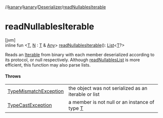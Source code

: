 //[kanary](../../../index.md)/[kanary](../index.md)/[Deserializer](index.md)/[readNullablesIterable](read-nullables-iterable.md)

# readNullablesIterable

[jvm]\
inline fun &lt;[T](read-nullables-iterable.md), [N](read-nullables-iterable.md) : [T](read-nullables-iterable.md) &amp; [Any](https://kotlinlang.org/api/latest/jvm/stdlib/kotlin/-any/index.html)&gt; [readNullablesIterable](read-nullables-iterable.md)(): [List](https://kotlinlang.org/api/latest/jvm/stdlib/kotlin.collections/-list/index.html)&lt;[T](read-nullables-iterable.md)?&gt;

Reads an [Iterable](https://kotlinlang.org/api/latest/jvm/stdlib/kotlin.collections/-iterable/index.html) from binary with each member deserialized according to its protocol, or null respectively. Although [readNullablesList](read-nullables-list.md) is more efficient, this function may also parse lists.

#### Throws

| | |
|---|---|
| [TypeMismatchException](../-type-mismatch-exception/index.md) | the object was not serialized as an iterable or list |
| [TypeCastException](https://kotlinlang.org/api/latest/jvm/stdlib/kotlin/-type-cast-exception/index.html) | a member is not null or an instance of type [T](read-nullables-iterable.md) |

